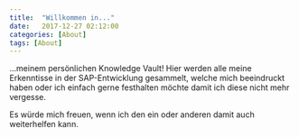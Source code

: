 ```yaml
---
title:  "Willkommen in..."
date:   2017-12-27 02:12:00
categories: [About]
tags: [About]
---
```





...meinem persönlichen Knowledge Vault! Hier werden alle meine Erkenntisse in der SAP-Entwicklung gesammelt, welche mich beeindruckt haben oder ich einfach gerne festhalten möchte damit ich diese nicht mehr vergesse.

Es würde mich freuen, wenn ich den ein oder anderen damit auch weiterhelfen kann.





